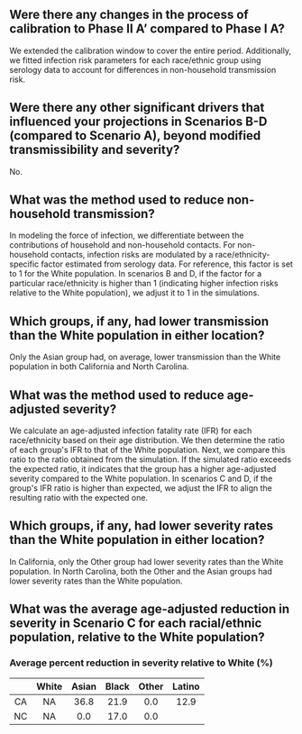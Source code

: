 ## Were there any changes in the process of calibration to Phase II A’ compared to Phase I A? 
We extended the calibration window to cover the entire period. Additionally, we fitted infection risk parameters for each race/ethnic group using serology data to account for differences in non-household transmission risk.

## Were there any other significant drivers that influenced your projections in Scenarios B-D (compared to Scenario A), beyond modified transmissibility and severity? 
No.

## What was the method used to reduce non-household transmission?
In modeling the force of infection, we differentiate between the contributions of household and non-household contacts. For non-household contacts, infection risks are modulated by a race/ethnicity-specific factor estimated from serology data. For reference, this factor is set to 1 for the White population. In scenarios B and D, if the factor for a particular race/ethnicity is higher than 1 (indicating higher infection risks relative to the White population), we adjust it to 1 in the simulations.

## Which groups, if any, had lower transmission than the White population in either location?
Only the Asian group had, on average, lower transmission than the White population in both California and North Carolina. 

## What was the method used to reduce age-adjusted severity?
We calculate an age-adjusted infection fatality rate (IFR) for each race/ethnicity based on their age distribution. We then determine the ratio of each group's IFR to that of the White population. Next, we compare this ratio to the ratio obtained from the simulation. If the simulated ratio exceeds the expected ratio, it indicates that the group has a higher age-adjusted severity compared to the White population. In scenarios C and D, if the group's IFR ratio is higher than expected, we adjust the IFR to align the resulting ratio with the expected one.

## Which groups, if any, had lower severity rates than the White population in either location? 
In California, only the Other group had lower severity rates than the White population. In North Carolina, both the Other and the Asian groups had lower severity rates than the White population.

## What was the average age-adjusted reduction in severity in Scenario C for each racial/ethnic population, relative to the White population? 

### Average percent reduction in severity relative to White (%)

||White|Asian|Black|Other|Latino|
|:---:|:---:|:---:|:---:|:---:|:---:|
|CA| NA | 36.8| 21.9 | 0.0 | 12.9 |
|NC| NA | 0.0 | 17.0 | 0.0 | |
